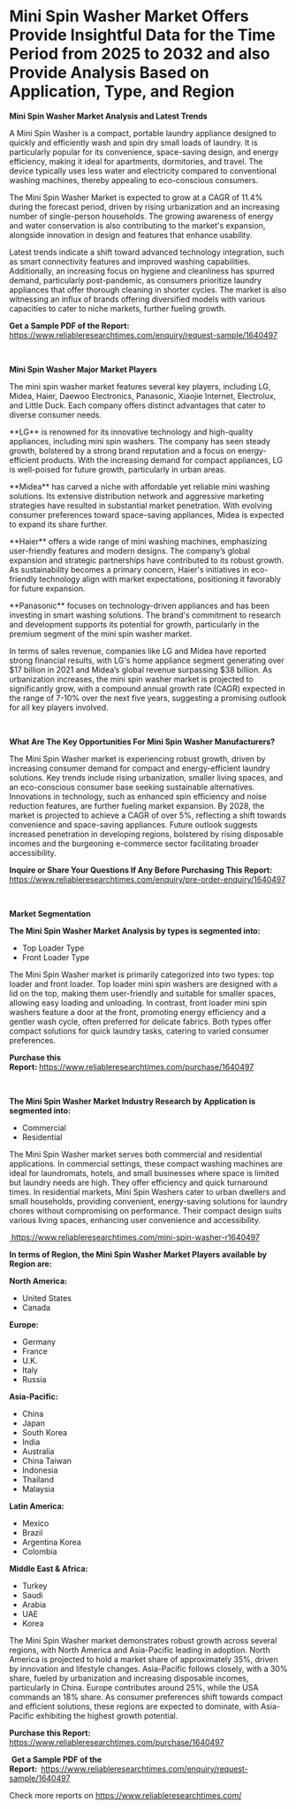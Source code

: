 <p><h1>Mini Spin Washer Market Offers Provide Insightful Data for the Time Period from 2025 to 2032 and also Provide Analysis Based on Application, Type, and Region</h1></p><p><strong>Mini Spin Washer Market Analysis and Latest Trends</strong></p>
<p><p>A Mini Spin Washer is a compact, portable laundry appliance designed to quickly and efficiently wash and spin dry small loads of laundry. It is particularly popular for its convenience, space-saving design, and energy efficiency, making it ideal for apartments, dormitories, and travel. The device typically uses less water and electricity compared to conventional washing machines, thereby appealing to eco-conscious consumers.</p><p>The Mini Spin Washer Market is expected to grow at a CAGR of 11.4% during the forecast period, driven by rising urbanization and an increasing number of single-person households. The growing awareness of energy and water conservation is also contributing to the market's expansion, alongside innovation in design and features that enhance usability. </p><p>Latest trends indicate a shift toward advanced technology integration, such as smart connectivity features and improved washing capabilities. Additionally, an increasing focus on hygiene and cleanliness has spurred demand, particularly post-pandemic, as consumers prioritize laundry appliances that offer thorough cleaning in shorter cycles. The market is also witnessing an influx of brands offering diversified models with various capacities to cater to niche markets, further fueling growth.</p></p>
<p><strong>Get a Sample PDF of the Report:&nbsp;</strong> <a href="https://www.reliableresearchtimes.com/enquiry/request-sample/1640497?utm_campaign=2393&utm_medium=2&utm_source=Github&utm_content=ia&utm_term=17022025&utm_id=mini-spin-washer">https://www.reliableresearchtimes.com/enquiry/request-sample/1640497</a></p>
<p>&nbsp;</p>
<p><strong>Mini Spin Washer Major Market Players</strong></p>
<p><p>The mini spin washer market features several key players, including LG, Midea, Haier, Daewoo Electronics, Panasonic, Xiaojie Internet, Electrolux, and Little Duck. Each company offers distinct advantages that cater to diverse consumer needs.</p><p>**LG** is renowned for its innovative technology and high-quality appliances, including mini spin washers. The company has seen steady growth, bolstered by a strong brand reputation and a focus on energy-efficient products. With the increasing demand for compact appliances, LG is well-poised for future growth, particularly in urban areas.</p><p>**Midea** has carved a niche with affordable yet reliable mini washing solutions. Its extensive distribution network and aggressive marketing strategies have resulted in substantial market penetration. With evolving consumer preferences toward space-saving appliances, Midea is expected to expand its share further.</p><p>**Haier** offers a wide range of mini washing machines, emphasizing user-friendly features and modern designs. The company’s global expansion and strategic partnerships have contributed to its robust growth. As sustainability becomes a primary concern, Haier's initiatives in eco-friendly technology align with market expectations, positioning it favorably for future expansion.</p><p>**Panasonic** focuses on technology-driven appliances and has been investing in smart washing solutions. The brand's commitment to research and development supports its potential for growth, particularly in the premium segment of the mini spin washer market.</p><p>In terms of sales revenue, companies like LG and Midea have reported strong financial results, with LG's home appliance segment generating over $17 billion in 2021 and Midea’s global revenue surpassing $38 billion. As urbanization increases, the mini spin washer market is projected to significantly grow, with a compound annual growth rate (CAGR) expected in the range of 7-10% over the next five years, suggesting a promising outlook for all key players involved.</p></p>
<p>&nbsp;</p>
<p><strong>What Are The Key Opportunities For Mini Spin Washer Manufacturers?</strong></p>
<p><p>The Mini Spin Washer market is experiencing robust growth, driven by increasing consumer demand for compact and energy-efficient laundry solutions. Key trends include rising urbanization, smaller living spaces, and an eco-conscious consumer base seeking sustainable alternatives. Innovations in technology, such as enhanced spin efficiency and noise reduction features, are further fueling market expansion. By 2028, the market is projected to achieve a CAGR of over 5%, reflecting a shift towards convenience and space-saving appliances. Future outlook suggests increased penetration in developing regions, bolstered by rising disposable incomes and the burgeoning e-commerce sector facilitating broader accessibility.</p></p>
<p><strong>Inquire or Share Your Questions If Any Before Purchasing This Report:</strong> <a href="https://www.reliableresearchtimes.com/enquiry/pre-order-enquiry/1640497?utm_campaign=2393&utm_medium=2&utm_source=Github&utm_content=ia&utm_term=17022025&utm_id=mini-spin-washer">https://www.reliableresearchtimes.com/enquiry/pre-order-enquiry/1640497</a></p>
<p>&nbsp;</p>
<p><strong>Market Segmentation</strong></p>
<p><strong>The Mini Spin Washer Market Analysis by types is segmented into:</strong></p>
<p><ul><li>Top Loader Type</li><li>Front Loader Type</li></ul></p>
<p><p>The Mini Spin Washer market is primarily categorized into two types: top loader and front loader. Top loader mini spin washers are designed with a lid on the top, making them user-friendly and suitable for smaller spaces, allowing easy loading and unloading. In contrast, front loader mini spin washers feature a door at the front, promoting energy efficiency and a gentler wash cycle, often preferred for delicate fabrics. Both types offer compact solutions for quick laundry tasks, catering to varied consumer preferences.</p></p>
<p><strong>Purchase this Report:&nbsp;</strong><a href="https://www.reliableresearchtimes.com/purchase/1640497?utm_campaign=2393&utm_medium=2&utm_source=Github&utm_content=ia&utm_term=17022025&utm_id=mini-spin-washer">https://www.reliableresearchtimes.com/purchase/1640497</a></p>
<p>&nbsp;</p>
<p><strong>The Mini Spin Washer Market Industry Research by Application is segmented into:</strong></p>
<p><ul><li>Commercial</li><li>Residential</li></ul></p>
<p><p>The Mini Spin Washer market serves both commercial and residential applications. In commercial settings, these compact washing machines are ideal for laundromats, hotels, and small businesses where space is limited but laundry needs are high. They offer efficiency and quick turnaround times. In residential markets, Mini Spin Washers cater to urban dwellers and small households, providing convenient, energy-saving solutions for laundry chores without compromising on performance. Their compact design suits various living spaces, enhancing user convenience and accessibility.</p></p>
<p><a href="https://www.reliableresearchtimes.com/mini-spin-washer-r1640497?utm_campaign=2393&utm_medium=2&utm_source=Github&utm_content=ia&utm_term=17022025&utm_id=mini-spin-washer">&nbsp;https://www.reliableresearchtimes.com/mini-spin-washer-r1640497</a></p>
<p><strong>In terms of Region, the Mini Spin Washer Market Players available by Region are:</strong></p>
<p>
    <p> <strong> North America: </strong>
        <ul>
            <li>United States</li>
            <li>Canada</li>
        </ul>
        </p> 
    <p> <strong> Europe: </strong>
        <ul>
            <li>Germany</li>
            <li>France</li>
            <li>U.K.</li>
            <li>Italy</li>
            <li>Russia</li>
        </ul>
        </p> 
    <p> <strong> Asia-Pacific: </strong>
        <ul>
            <li>China</li>
            <li>Japan</li>
            <li>South Korea</li>
            <li>India</li>
            <li>Australia</li>
            <li>China Taiwan</li>
            <li>Indonesia</li>
            <li>Thailand</li>
            <li>Malaysia</li>
        </ul>
        </p> 
    <p> <strong> Latin America: </strong>
        <ul>
            <li>Mexico</li>
            <li>Brazil</li>
            <li>Argentina Korea</li>
            <li>Colombia</li>
        </ul>
        </p> 
    <p> <strong> Middle East & Africa: </strong>
        <ul>
            <li>Turkey</li>
            <li>Saudi</li>
            <li>Arabia</li>
            <li>UAE</li>
            <li>Korea</li>
        </ul>
    </p>
    </p>
<p><p>The Mini Spin Washer market demonstrates robust growth across several regions, with North America and Asia-Pacific leading in adoption. North America is projected to hold a market share of approximately 35%, driven by innovation and lifestyle changes. Asia-Pacific follows closely, with a 30% share, fueled by urbanization and increasing disposable incomes, particularly in China. Europe contributes around 25%, while the USA commands an 18% share. As consumer preferences shift towards compact and efficient solutions, these regions are expected to dominate, with Asia-Pacific exhibiting the highest growth potential.</p></p>
<p><strong>Purchase this Report: </strong><a href="https://www.reliableresearchtimes.com/purchase/1640497?utm_campaign=2393&utm_medium=2&utm_source=Github&utm_content=ia&utm_term=17022025&utm_id=mini-spin-washer">https://www.reliableresearchtimes.com/purchase/1640497</a></p>
<p>&nbsp;<strong>Get a Sample PDF of the Report:&nbsp;&nbsp;</strong><a href="https://www.reliableresearchtimes.com/enquiry/request-sample/1640497?utm_campaign=2393&utm_medium=2&utm_source=Github&utm_content=ia&utm_term=17022025&utm_id=mini-spin-washer">https://www.reliableresearchtimes.com/enquiry/request-sample/1640497</a></p>
<p><strong></strong></p>
<p>Check more reports on <a href="https://www.reliableresearchtimes.com/?utm_campaign=2393&utm_medium=2&utm_source=Github&utm_content=ia&utm_term=17022025&utm_id=mini-spin-washer">https://www.reliableresearchtimes.com/</a></p>